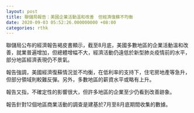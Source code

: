 ```yaml
---
layout: post
title: 聯儲局報告：美國企業活動溫和改善　但經濟復蘇不均衡
date: 2020-09-03 05:52:26.000000000 +08:00
categories: rthk
---
```


聯儲局公布的經濟報告褐皮書顯示，截至8月底，美國多數地區的企業活動溫和改善，就業普遍增加，但總體增幅不大，經濟活動仍遠低於新型肺炎疫情前的水平，部分地區經濟表現仍不景氣。

報告強調，美國經濟復蘇情況並不均衡，在低利率的支持下，住宅房地產等急升，但部分領域則較難反彈。另外，多數地區的薪資水平或略有上升。

報告又指，不確定性的影響很大，但許多地區的企業至少仍看到改善跡象。

報告針對12個地區商業活動的調查是建基於7月至8月底期間收集的數據。
